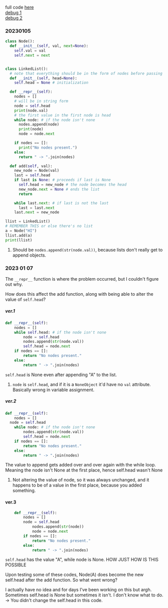 full code [here](./codingpractices/linked_list.py) <br>
[debug 1](./codingpractices/linked_list_debug_1.py) <br>
[debug 2](./codingpractices/linked_list_debug_2.py) <br>

### 20230105

```python
class Node():
  def __init__(self, val, next=None):
    self.val = val
    self.next = next


class LinkedList():
  # note that everything should be in the form of nodes before passing into this function
  def __init__(self, head=None):
    self.head = None # initialization

  def __repr__(self):
    nodes = []
    # will be in string form
    node = self.head
    print(node.val)
    # the first value in the first node is head
    while node: # if the node isn't none
      nodes.append(node)
      print(node)
      node = node.next

    if nodes == []:
      print("No nodes present.")
    else:
      return " -> ".join(nodes)

  def add(self, val):
    new_node = Node(val)
    last = self.head
    if last is None: # proceeds if last is None
      self.head = new_node # the node becomes the head
      new_node.next = None # ends the list
      return

    while last.next: # if last is not the last
      last = last.next
    last.next = new_node

llist = LinkedList()
# REMEMBER THIS or else there's no list
a = Node("HI")
llist.add(a)
print(llist)
```
1. Should be `nodes.append(str(node.val))`, because lists don't really get to append objects.

### 2023 01 07

The `__repr__` function is where the problem occurred, but I couldn't figure out why.

How does this affect the add function, along with being able to alter the value of `self.head`?

##### ver.1
```python
def __repr__(self):
	nodes = []
	while self.head: # if the node isn't none
		node = self.head
		nodes.append(str(node.val))
		self.head = node.next
	if nodes == []:
		return "No nodes present."
	else:
		return " -> ".join(nodes)
```
`self.head` is None even after appending "A" to the list. 
1. `node` is `self.head`, and if it is a `NoneObject` it'd have no `val` attribute. Basically wrong in variable assignment.

##### ver.2
```python
def __repr__(self):
	nodes = []
  node = self.head
	while node: # if the node isn't none
		nodes.append(str(node.val))
		self.head = node.next
	if nodes == []:
		return "No nodes present."
	else:
		return " -> ".join(nodes)
```
The value to append gets added over and over again with the while loop. Meaning the node isn't None at the first place, hence self.head wasn't None
1. Not altering the value of node, so it was always unchanged, and it happens to be of a value in the first place, because you added something.

#### ver.3
```python
	def __repr__(self):
		nodes = []
		node = self.head
			nodes.append(str(node))
			node = node.next
		if nodes == []:
			return "No nodes present."
		else:
			return " -> ".join(nodes)
```
`self.head` has the value "A", while node is None. HOW JUST HOW IS THIS POSSIBLE


Upon testing some of these codes, Node(A) does become the new self.head after the add function. So what went wrong?

I actually have no idea and for days I've been working on this but argh. Sometimes self.head is None but sometimes it isn't. I don't know what to do.
$\rightarrow$ You didn't change the self.head in this code.
